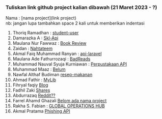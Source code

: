 ### **Tuliskan link github project kalian dibawah (21 Maret 2023 - ?)**  

Nama : [nama project](link project)  
nb: jangan lupa tambahkan space 2 kali untuk memberikan indentasi  

1. Thoriq Ramadhan : [student-user](https://github.com/thoriqramadhan/StudentApi)  
2. Damarazka A : [Skl-Api](https://github.com/Damarazka/skl-api)  
3. Maulana Nur Fawwaz : [Book Review](https://github.com/Fawwaz129/Book_review)  
4. Zaidan : [Nahtateem](https://github.com/firrizq/nahtateem-api)  
5. Akmal Faiq Muhammad Ranyan : [api-laravel](https://github.com/akmlrnyn/api-laravel)  
6. Maulana Ade Fathurrozaqi : [BadReads](https://github.com/maulzzzaqi/BadReads-API)  
7. Muhammad Nauval Syuja Kurniawan : [Perpustakaan API](https://github.com/petelpop/perpustakaan-API.git)  
8. Muhammad Maaz : [Belum](https://github.com/maazshakeel/skl-2)  
9. Nawfal Althaf Budiman [resep-makanan](https://github.com/Althaf-Budiman/api-resep-makanan)  
10. Ahmad Fathir : [MyLib](https://github.com/Zzfathir/mylib)  
11. Fihryal faqiy [Blog](https://github.com/fihryal/API--Project-Mar-.git)  
12. Fadhil Zaki [Shares](https://github.com/zfadhil/api-blog)  
13. Abdurrazaq [Reddit??](https://github.com/ojaq/redditojaq)  
14. Farrel Ahamd Ghazali [Belom ada nama project](https://github.com/farrelahmad/apiproject)      
15. Rakha S. Fabian : [GLOBAL OPERATIONS HUB](https://github.com/rakhasf/API-New)  
16. Akmal Pratama [Phishing API](https://github.com/malpraku/PhishingAPI)
